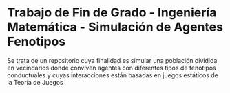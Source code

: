 # Trabajo de Fin de Grado - Ingeniería Matemática - Simulación de Agentes Fenotipos


Se trata de un repositorio cuya finalidad es simular una población dividida en vecindarios donde conviven agentes con diferentes tipos de fenotipos conductuales y cuyas interacciones están basadas en juegos estáticos de la Teoría de Juegos